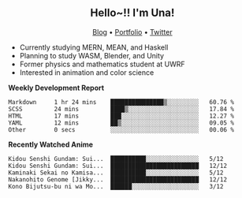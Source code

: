 <h2 align="center">
  Hello~!! I'm Una!
</h2>

<p align="center">
  <a href="https://anarchy.website/">Blog</a> &bull;
  <a href="https://una-ada.github.io/">Portfolio</a> &bull;
  <a href="https://twitter.com/xn__z7x">Twitter</a>
</p>

- Currently studying MERN, MEAN, and Haskell
- Planning to study WASM, Blender, and Unity
- Former physics and mathematics student at UWRF
- Interested in animation and color science

**Weekly Development Report**

<!--START_SECTION:waka-->

```text
Markdown     1 hr 24 mins    ███████████████▒░░░░░░░░░   60.76 %
SCSS         24 mins         ████▒░░░░░░░░░░░░░░░░░░░░   17.84 %
HTML         17 mins         ███░░░░░░░░░░░░░░░░░░░░░░   12.27 %
YAML         12 mins         ██▒░░░░░░░░░░░░░░░░░░░░░░   09.05 %
Other        0 secs          ░░░░░░░░░░░░░░░░░░░░░░░░░   00.06 %
```

<!--END_SECTION:waka-->

**Recently Watched Anime**

<!-- RECENT-ANIME:START -->

    Kidou Senshi Gundam: Sui...  ██████████░░░░░░░░░░░░░░░   5/12
    Kidou Senshi Gundam: Sui...  █████████████████████████   12/12
    Kaminaki Sekai no Kamisa...  ██████████░░░░░░░░░░░░░░░   5/12
    Nakanohito Genome [Jikky...  █████████████████████████   12/12
    Kono Bijutsu-bu ni wa Mo...  ██████░░░░░░░░░░░░░░░░░░░   3/12
<!-- RECENT-ANIME:END -->
